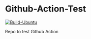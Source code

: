 # Github-Action-Test

[![Build-Ubuntu](https://github.com/spinell/Github-Action-Test/actions/workflows/Build-Ubuntu.yml/badge.svg?branch=test_push)](https://github.com/spinell/Github-Action-Test/actions/workflows/Build-Ubuntu.yml)

Repo to test Github Action
